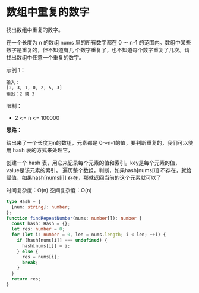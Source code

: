 # 数组中重复的数字

找出数组中重复的数字。

在一个长度为 n 的数组 nums 里的所有数字都在 0 ～ n-1 的范围内。数组中某些数字是重复的，但不知道有几
个数字重复了，也不知道每个数字重复了几次。请找出数组中任意一个重复的数字。

示例 1：

```
输入：
[2, 3, 1, 0, 2, 5, 3]
输出：2 或 3
```

限制：

- 2 <= n <= 100000

**思路：**

给出来了一个长度为n的数组，元素都是 0～n-1的值，要判断重复的，我们可以使用 hash 表的方式来处理它，

创建一个 hash 表，用它来记录每个元素的值和索引。key是每个元素的值，value是该元素的索引。
遍历整个数组，判断，如果hash[nums[i]] 不存在，就给赋值，如果hash[nums[i]] 存在，那就返回当前的这个元素就可以了

时间复杂度：O(n)
空间复杂度：O(n)

```ts
type Hash = {
  [num: string]: number;
};
function findRepeatNumber(nums: number[]): number {
  const hash: Hash = {};
  let res: number = 0;
  for (let i: number = 0, len = nums.length; i < len; ++i) {
    if (hash[nums[i]] === undefined) {
      hash[nums[i]] = i;
    } else {
      res = nums[i];
      break;
    }
  }
  return res;
}
```
